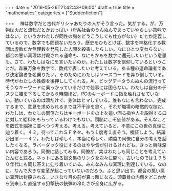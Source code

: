 +++
date = "2016-05-26T21:42:43+09:00"
draft = true
title = "mathematics"
categories = ["Suddenfiction"]

+++
　神は数字だと古代ギリシャあたりの人がそう言った。気がする。が、万物は火だと流転だとかおっぱい（母系社会のうんぬんであっていやらしい意味ではない。というかわたしが同性の胸をどうこうしても仕方がない）だとか定義しているので、数字でも問題ないだろう。歴史をひもとけば、数字を神格化する教団は虚数だか無理数を発見した人間を殺害したらしい。なにひとつ変わらない。都合の悪い真理は封殺される運命も、なにもかもを数字に還元したいという意思も。さて、わたしはなにを言いたいのか。わたしは数字を信仰しているということだ。森羅万象を数字で、数式で表したいと考えている。ある種の運命論者であり決定論者を名乗りたい。そのためにわたしはソースコードを弄り倒している。時代がわたしの性癖を後押ししてくれる。AI、ビッグデータうんぬんの流行ってそうなキーワードに乗っかっているだけで仕事には困らない。わたしは自分のデスクに腰を下ろしてから６時間ほど、PCのキーボードに指を触れさせていない。動いているのは頭だけで、身体はヒマしている。誰もなにも言わない。完成するまで、意見を求められるまでは不干渉を貫く、それが職場の暗黙的な掟だ。わたしは、わたしの同僚たちはキーボードをの上を這い回る指や人を説得する口に対して給料をもらっているわけでもない。頭脳にこそ価値がある。そんなことを数式を脳裡に並べつつ考える。考える。考えていると、不意にこの世の真理に辿り着く。４２。待ってこれＳＦネタ。もう１度考え直そう。検証しよう。結論が出る——４２。わたしは珍しく、本当に珍しく、隣席の同僚に自分の考えを話したくなる。ラバーダック役にするのはやや気が引けるけれども、きっと興味深い内容であろう。同僚に話してみる。同僚が、実はわたしも同じことを考えていたんだと語る。ネットにある論文集のリンクを次々に開く。古いものでは１９５０年代にも同じ答えに辿り着いている。みんなみんな真理に到達している。なのに、なんで大きな変革が起こっていないのだろう。ふと思い出す。都合の悪い悪い真理は封殺される。いきなり目の前が真っ暗になる。頭蓋骨の内側をどこかから到来した直進する狙撃銃の銃弾の冷たさが全身に広がる。
